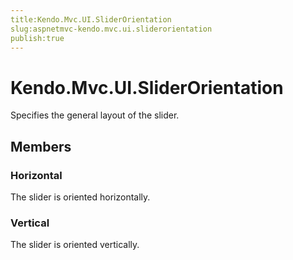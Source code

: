 ```yaml
---
title:Kendo.Mvc.UI.SliderOrientation
slug:aspnetmvc-kendo.mvc.ui.sliderorientation
publish:true
---
```


# Kendo.Mvc.UI.SliderOrientation

Specifies the general layout of the slider.

## Members

### Horizontal
The slider is oriented horizontally.

### Vertical
The slider is oriented vertically.